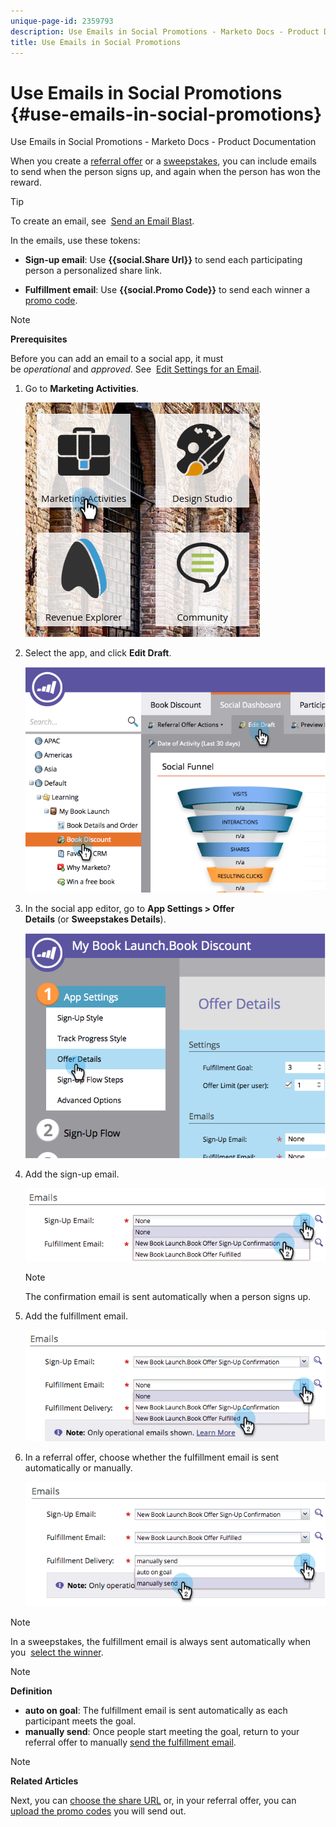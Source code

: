 ```yaml
---
unique-page-id: 2359793
description: Use Emails in Social Promotions - Marketo Docs - Product Documentation
title: Use Emails in Social Promotions
---
```


# Use Emails in Social Promotions {#use-emails-in-social-promotions}

Use Emails in Social Promotions - Marketo Docs - Product Documentation

When you create a [referral offer](../../../../product-docs/demand-generation/social/referral-offers/create-a-referral-offer.md) or a [sweepstakes](../../../../product-docs/demand-generation/social/sweepstakes/create-sweepstakes.md), you can include emails to send when the person signs up, and again when the person has won the reward.

>[!TIP]
>
>To create an email, see&nbsp; [Send an Email Blast](../../../../getting-started/quick-wins/send-an-email.md).

In the emails, use these tokens:

* **Sign-up email**: Use **{{social.Share Url}}** to send each participating person a personalized share link.

* **Fulfillment email**: Use **{{social.Promo Code}}** to send each winner a [promo code](use-promo-codes-for-offer-fulfillment.md).

>[!NOTE]
>
>**Prerequisites**
>
>Before you can add an email to a social app, it must be&nbsp;*operational*&nbsp;and&nbsp;*approved*.&nbsp;See&nbsp; [Edit Settings for an Email](../../../../product-docs/email-marketing/general/functions-in-the-editor/make-an-email-operational.md).

1. Go to **Marketing Activities**.

   ![](assets/ma.png)

1. Select the app, and click **Edit Draft**.

   ![](assets/image2014-9-19-16-3a12-3a33.png)

1. In the social app editor, go to **App Settings > Offer Details**&nbsp;(or&nbsp;**Sweepstakes Details**).

   ![](assets/image2014-9-19-16-3a12-3a41.png)

1. Add the sign-up email.

   ![](assets/image2014-9-19-16-3a12-3a49.png)

   >[!NOTE]
   >
   >The confirmation email is sent automatically when a person signs up.

1. Add the fulfillment email.

   ![](assets/image2014-9-19-16-3a15-3a26.png)

1. In a referral offer, choose whether the fulfillment email is sent automatically or manually.

   ![](assets/image2014-9-19-16-3a15-3a36.png)

>[!NOTE]
>
>In a sweepstakes, the fulfillment email is always sent automatically when you&nbsp; [select the winner](../../../../product-docs/demand-generation/social/sweepstakes/select-sweepstakes-winners.md).

>[!NOTE]
>
>**Definition**
>
>* **auto on goal**: The fulfillment email is sent automatically as each participant meets the goal.
>* **manually send**: Once people start meeting the goal, return to your referral offer to manually [send the fulfillment email](../../../../product-docs/demand-generation/social/referral-offers/send-referral-offer-fulfillment-email.md).
>

>[!NOTE]
>
>**Related Articles**
>
>Next, you can [choose the share URL](choose-the-share-url-for-a-social-app.md) or, in your referral offer, you can [upload the promo codes](use-promo-codes-for-offer-fulfillment.md) you will send out.

